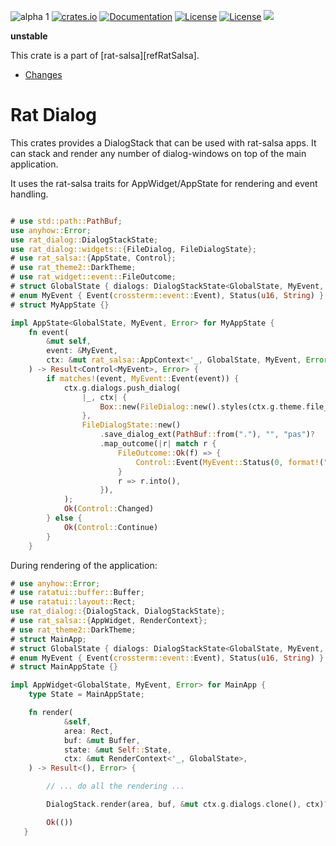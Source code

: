 ![alpha 1](https://img.shields.io/badge/stability-ɑ--1-850101)
[![crates.io](https://img.shields.io/crates/v/rat-dialog.svg)](https://crates.io/crates/rat-dialog)
[![Documentation](https://docs.rs/rat-dialog/badge.svg)](https://docs.rs/rat-dialog)
[![License](https://img.shields.io/badge/license-MIT-blue.svg)](https://opensource.org/licenses/MIT)
[![License](https://img.shields.io/badge/license-APACHE-blue.svg)](https://www.apache.org/licenses/LICENSE-2.0)
![](https://tokei.rs/b1/github/thscharler/rat-salsa)

__unstable__

This crate is a part of [rat-salsa][refRatSalsa].

* [Changes](https://github.com/thscharler/rat-salsa/blob/master/rat-dialog/changes.md)

# Rat Dialog

This crates provides a DialogStack that can be used
with rat-salsa apps. It can stack and render any number of
dialog-windows on top of the main application.

It uses the rat-salsa traits for AppWidget/AppState for rendering
and event handling.

```rust no_run

# use std::path::PathBuf;
use anyhow::Error;
use rat_dialog::DialogStackState;
use rat_dialog::widgets::{FileDialog, FileDialogState};
# use rat_salsa::{AppState, Control};
# use rat_theme2::DarkTheme;
# use rat_widget::event::FileOutcome;
# struct GlobalState { dialogs: DialogStackState<GlobalState, MyEvent, Error>, theme: DarkTheme }
# enum MyEvent { Event(crossterm::event::Event), Status(u16, String) }
# struct MyAppState {}

impl AppState<GlobalState, MyEvent, Error> for MyAppState {
    fn event(
        &mut self,
        event: &MyEvent,
        ctx: &mut rat_salsa::AppContext<'_, GlobalState, MyEvent, Error>,
    ) -> Result<Control<MyEvent>, Error> {
        if matches!(event, MyEvent::Event(event)) {
            ctx.g.dialogs.push_dialog(
                |_, ctx| {
                    Box::new(FileDialog::new().styles(ctx.g.theme.file_dialog_style()))
                },
                FileDialogState::new()
                    .save_dialog_ext(PathBuf::from("."), "", "pas")?
                    .map_outcome(|r| match r {
                        FileOutcome::Ok(f) => {
                            Control::Event(MyEvent::Status(0, format!("New file {:?}", f)))
                        }
                        r => r.into(),
                    }),
            );
            Ok(Control::Changed)
        } else {
            Ok(Control::Continue)
        }
    }
```

During rendering of the application:

```rust no_run
# use anyhow::Error;
# use ratatui::buffer::Buffer;
# use ratatui::layout::Rect;
use rat_dialog::{DialogStack, DialogStackState};
# use rat_salsa::{AppWidget, RenderContext};
# use rat_theme2::DarkTheme;
# struct MainApp;
# struct GlobalState { dialogs: DialogStackState<GlobalState, MyEvent, Error>, theme: DarkTheme }
# enum MyEvent { Event(crossterm::event::Event), Status(u16, String) }
# struct MainAppState {}

impl AppWidget<GlobalState, MyEvent, Error> for MainApp {
    type State = MainAppState;

    fn render(
            &self,
            area: Rect,
            buf: &mut Buffer,
            state: &mut Self::State,
            ctx: &mut RenderContext<'_, GlobalState>,
    ) -> Result<(), Error> {

        // ... do all the rendering ...

        DialogStack.render(area, buf, &mut ctx.g.dialogs.clone(), ctx)?;

        Ok(())
   }
``` 



